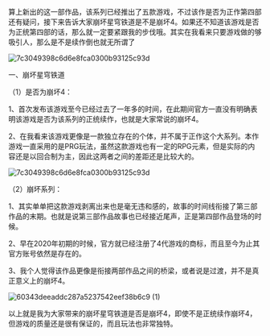 算上新出的这一部作品，该系列已经推出了五款游戏，不过该作是否为正作第四部还有疑问，接下来告诉大家崩坏星穹铁道是不是崩坏4。如果还不知道该游戏是否为正统第四部的话，那么就一定要紧跟我的步伐哦。其实在我看来只要游戏做的够吸引人，那么是不是续作倒也就无所谓了 

![7c3049398c6d6e8fca0300b93125c93d](https://github.com/zhusheng541/iii/assets/152003689/5248e1e9-99a5-4079-857a-f12f7211fff7)



一、崩坏星穹铁道

（1）是否为崩坏4：

1、首次发布该游戏至今已经过去了一年多的时间，在此期间官方一直没有明确表明该游戏是否为该系列的正统续作，也就是大家常说的崩坏4。

2、在我看来该游戏更像是一款独立存在的个体，并不属于正作这个大系列。本作游戏一直采用的是PRG玩法，虽然这款游戏也有一定的RPG元素，但是实际的内容还是以回合制为主，因此这两者之间的差距还是比较大的。

![7c3049398c6d6e8fca0300b93125c93d](https://github.com/zhusheng541/iii/assets/152003689/962bace4-7ad4-4a89-94f7-16662ad6f8e6)

（2）崩坏系列：

1、其实单单把这款游戏剥离出来也是毫无违和感的，故事的时间线衔接了第三部作品的末期。也就是说第三部作品故事也已经接近尾声，正是第四部作品登场的时候。

 2、早在2020年初期的时候，官方就已经注册了4代游戏的商标，而且至今为止其官方账号依然是存在的。

3、我个人觉得该作品更像是衔接两部作品之间的桥梁，或者说是过渡，并不是真正意义上的崩坏4。

![60343deeaddc287a5237542eef38b6c9 (1)](https://github.com/zhusheng541/iii/assets/152003689/cd83a136-87f3-451b-9946-3212be03683e)


以上就是我为大家带来的崩坏星穹铁道是否是崩坏4，即使不是正统续作崩坏4，但游戏的质量还是很有保证的，而且玩法也非常独特。
